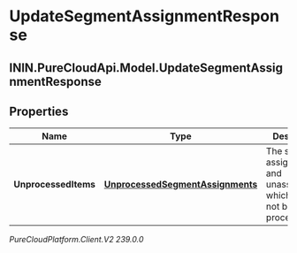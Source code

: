 # UpdateSegmentAssignmentResponse

## ININ.PureCloudApi.Model.UpdateSegmentAssignmentResponse

## Properties

|Name | Type | Description | Notes|
|------------ | ------------- | ------------- | -------------|
| **UnprocessedItems** | [**UnprocessedSegmentAssignments**](UnprocessedSegmentAssignments) | The segment assignments and unassignments which could not be processed. | |



_PureCloudPlatform.Client.V2 239.0.0_
